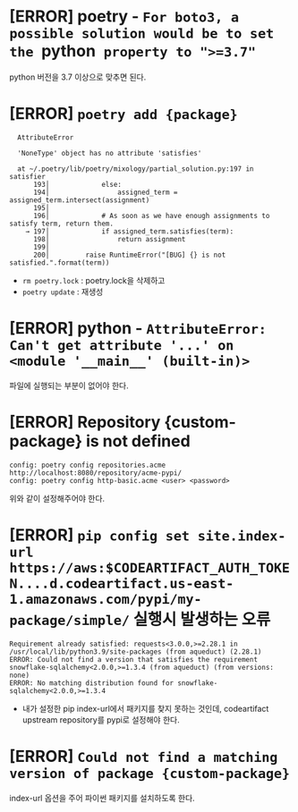 # [ERROR] poetry - `For boto3, a possible solution would be to set the `python` property to ">=3.7"`
python 버전을 3.7 이상으로 맞추면 된다.

# [ERROR] `poetry add {package}`
```
  AttributeError

  'NoneType' object has no attribute 'satisfies'

  at ~/.poetry/lib/poetry/mixology/partial_solution.py:197 in satisfier
      193│             else:
      194│                 assigned_term = assigned_term.intersect(assignment)
      195│ 
      196│             # As soon as we have enough assignments to satisfy term, return them.
    → 197│             if assigned_term.satisfies(term):
      198│                 return assignment
      199│ 
      200│         raise RuntimeError("[BUG] {} is not satisfied.".format(term))
```
- `rm poetry.lock` : poetry.lock을 삭제하고
- `poetry update` : 재생성

# [ERROR] python - `AttributeError: Can't get attribute '...' on <module '__main__' (built-in)>`
파일에 실행되는 부분이 없어야 한다.

# [ERROR]  Repository {custom-package} is not defined
```
config: poetry config repositories.acme http://localhost:8080/repository/acme-pypi/
config: poetry config http-basic.acme <user> <password>
```
위와 같이 설정해주어야 한다.

# [ERROR] `pip config set site.index-url https://aws:$CODEARTIFACT_AUTH_TOKEN....d.codeartifact.us-east-1.amazonaws.com/pypi/my-package/simple/` 실행시 발생하는 오류
```
Requirement already satisfied: requests<3.0.0,>=2.28.1 in /usr/local/lib/python3.9/site-packages (from aqueduct) (2.28.1)
ERROR: Could not find a version that satisfies the requirement snowflake-sqlalchemy<2.0.0,>=1.3.4 (from aqueduct) (from versions: none)
ERROR: No matching distribution found for snowflake-sqlalchemy<2.0.0,>=1.3.4
```
- 내가 설정한 pip index-url에서 패키지를 찾지 못하는 것인데, codeartifact upstream repository를 pypi로 설정해야 한다.

# [ERROR] `Could not find a matching version of package {custom-package}`
index-url 옵션을 주어 파이썬 패키지를 설치하도록 한다.













